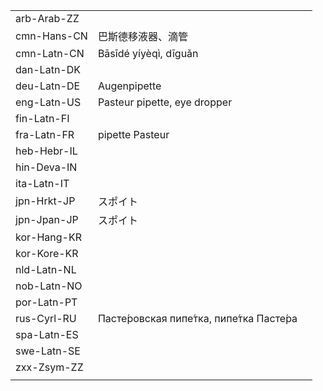 | | | |
|-|-|-|
| arb-Arab-ZZ |  |  |
| cmn-Hans-CN | 巴斯德移液器、滴管 |  |
| cmn-Latn-CN | Bāsīdé yíyèqì, dīguǎn |  |
| dan-Latn-DK |  |  |
| deu-Latn-DE | Augenpipette |  |
| eng-Latn-US | Pasteur pipette, eye dropper |  |
| fin-Latn-FI |  |  |
| fra-Latn-FR | pipette Pasteur |  |
| heb-Hebr-IL |  |  |
| hin-Deva-IN |  |  |
| ita-Latn-IT |  |  |
| jpn-Hrkt-JP | スポイト |  |
| jpn-Jpan-JP | スポイト |  |
| kor-Hang-KR |  |  |
| kor-Kore-KR |  |  |
| nld-Latn-NL |  |  |
| nob-Latn-NO |  |  |
| por-Latn-PT |  |  |
| rus-Cyrl-RU | Пасте́ровская пипе́тка, пипе́тка Пасте́ра |  |
| spa-Latn-ES |  |  |
| swe-Latn-SE |  |  |
| zxx-Zsym-ZZ |  |  |
|  |  |  |
